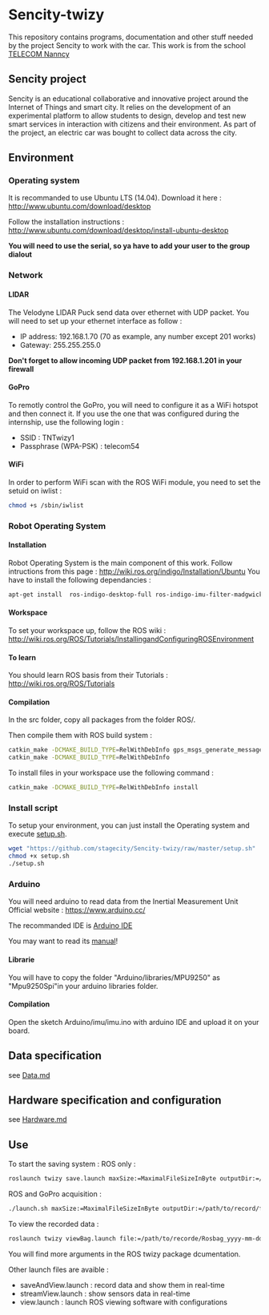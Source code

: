 # Sencity-twizy

This repository contains programs, documentation and other stuff needed by the project Sencity to work with the car.
This work is from the school [TELECOM Nanncy](http://telecomnancy.univ-lorraine.fr)

## Sencity project
Sencity is an educational collaborative and innovative project around the Internet of Things and
smart city. It relies on the development of an experimental platform to allow students to design,
develop and test new smart services in interaction with citizens and their environment. As part
of the project, an electric car was bought to collect data across the city.

## Environment 
### Operating system
It is recommanded to use Ubuntu LTS (14.04).
Download it here : http://www.ubuntu.com/download/desktop

Follow the installation instructions : http://www.ubuntu.com/download/desktop/install-ubuntu-desktop

**You will need to use the serial, so ya have to add your user to the group dialout**
 
### Network 
#### LIDAR
The Velodyne LIDAR Puck send data over ethernet with UDP packet.
You will need to set up your ethernet interface as follow :
 * IP address: 192.168.1.70 (70 as example, any number except 201 works)
 * Gateway: 255.255.255.0

**Don't forget to allow incoming UDP packet from 192.168.1.201 in your firewall**

#### GoPro
To remotly control the GoPro, you will need to configure it as a WiFi hotspot and then connect it.
If you use the one that was configured during the internship, use the following login :
 * SSID : TNTwizy1
 * Passphrase (WPA-PSK) : telecom54

#### WiFi
In order to perform WiFi scan with the ROS WiFi module, you need to set the setuid on iwlist :
```bash
chmod +s /sbin/iwlist
```

### Robot Operating System
#### Installation
Robot Operating System is the main component of this work.
Follow intructions from this page : http://wiki.ros.org/indigo/Installation/Ubuntu
You have to install the following dependancies :

```bash
apt-get install  ros-indigo-desktop-full ros-indigo-imu-filter-madgwick ros-indigo-rviz-imu-plugin ros-indigo-nmea-msgs libpcap-dev
```

#### Workspace
To set your workspace up, follow the ROS wiki :
http://wiki.ros.org/ROS/Tutorials/InstallingandConfiguringROSEnvironment


#### To learn
You should learn ROS basis from their Tutorials :
http://wiki.ros.org/ROS/Tutorials

#### Compilation
In the src folder, copy all packages from the folder ROS/.

Then compile them with ROS build system :
```bash
catkin_make -DCMAKE_BUILD_TYPE=RelWithDebInfo gps_msgs_generate_messages wifi_msgs_generate_messages
catkin_make -DCMAKE_BUILD_TYPE=RelWithDebInfo
```

To install files in your workspace use the following command :

```bash
catkin_make -DCMAKE_BUILD_TYPE=RelWithDebInfo install
```
### Install script
To setup your environment, you can just install the Operating system and execute [setup.sh](setup.sh).
```bash
wget "https://github.com/stagecity/Sencity-twizy/raw/master/setup.sh"
chmod +x setup.sh
./setup.sh
```

### Arduino
You will need arduino to read data from the Inertial Measurement Unit
Official website : https://www.arduino.cc/

The recommanded IDE is [Arduino IDE](https://www.arduino.cc/en/Main/Software)

You may want to read its [manual](https://www.arduino.cc/en/Guide/Environment)!

#### Librarie
You will have to copy the folder "Arduino/libraries/MPU9250" as "Mpu9250Spi"in your arduino libraries folder.

#### Compilation
Open the sketch Arduino/imu/imu.ino with arduino IDE and upload it on your board.

## Data specification
see [Data.md](Data.md)

## Hardware specification and configuration
see [Hardware.md](Hardware.md)

## Use
To start the saving system :
ROS only :
```bash
roslaunch twizy save.launch maxSize:=MaximalFileSizeInByte outputDir:=/path/to/record/folder/ wifiPort:=wifiCardName gpsPort:=/dev/tty{ACM|USB}[0-9] imuPort:=/dev/tty{ACM|USB}[0-9]
```
ROS and GoPro acquisition :
```bash
./launch.sh maxSize:=MaximalFileSizeInByte outputDir:=/path/to/record/folder/ wifiPort:=wifiCardName gpsPort:=/dev/tty{ACM|USB}[0-9] imuPort:=/dev/tty{ACM|USB}[0-9]
```

To view the recorded data :
```bash
roslaunch twizy viewBag.launch file:=/path/to/recorde/Rosbag_yyyy-mm-dd-hh-mm-ss.bag
```

You will find more arguments in the ROS twizy package dcumentation.

Other launch files are avaible : 
 * saveAndView.launch : record data and show them in real-time
 * streamView.launch : show sensors data in real-time
 * view.launch : launch ROS viewing software with configurations

